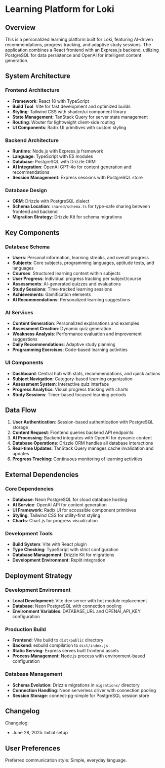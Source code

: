 # Learning Platform for Loki

## Overview

This is a personalized learning platform built for Loki, featuring AI-driven recommendations, progress tracking, and adaptive study sessions. The application combines a React frontend with an Express.js backend, utilizing PostgreSQL for data persistence and OpenAI for intelligent content generation.

## System Architecture

### Frontend Architecture
- **Framework**: React 18 with TypeScript
- **Build Tool**: Vite for fast development and optimized builds
- **Styling**: Tailwind CSS with shadcn/ui component library
- **State Management**: TanStack Query for server state management
- **Routing**: Wouter for lightweight client-side routing
- **UI Components**: Radix UI primitives with custom styling

### Backend Architecture
- **Runtime**: Node.js with Express.js framework
- **Language**: TypeScript with ES modules
- **Database**: PostgreSQL with Drizzle ORM
- **AI Integration**: OpenAI GPT-4o for content generation and recommendations
- **Session Management**: Express sessions with PostgreSQL store

### Database Design
- **ORM**: Drizzle with PostgreSQL dialect
- **Schema Location**: `shared/schema.ts` for type-safe sharing between frontend and backend
- **Migration Strategy**: Drizzle Kit for schema migrations

## Key Components

### Database Schema
- **Users**: Personal information, learning streaks, and overall progress
- **Subjects**: Core subjects, programming languages, aptitude tests, and languages
- **Courses**: Structured learning content within subjects
- **User Progress**: Individual progress tracking per subject/course
- **Assessments**: AI-generated quizzes and evaluations
- **Study Sessions**: Time-tracked learning sessions
- **Achievements**: Gamification elements
- **AI Recommendations**: Personalized learning suggestions

### AI Services
- **Content Generation**: Personalized explanations and examples
- **Assessment Creation**: Dynamic quiz generation
- **Weakness Analysis**: Performance evaluation and improvement suggestions
- **Daily Recommendations**: Adaptive study planning
- **Programming Exercises**: Code-based learning activities

### UI Components
- **Dashboard**: Central hub with stats, recommendations, and quick actions
- **Subject Navigation**: Category-based learning organization
- **Assessment System**: Interactive quiz interface
- **Progress Analytics**: Visual progress tracking with charts
- **Study Sessions**: Timer-based focused learning periods

## Data Flow

1. **User Authentication**: Session-based authentication with PostgreSQL storage
2. **Content Request**: Frontend queries backend API endpoints
3. **AI Processing**: Backend integrates with OpenAI for dynamic content
4. **Database Operations**: Drizzle ORM handles all database interactions
5. **Real-time Updates**: TanStack Query manages cache invalidation and updates
6. **Progress Tracking**: Continuous monitoring of learning activities

## External Dependencies

### Core Dependencies
- **Database**: Neon PostgreSQL for cloud database hosting
- **AI Service**: OpenAI API for content generation
- **UI Framework**: Radix UI for accessible component primitives
- **Styling**: Tailwind CSS for utility-first styling
- **Charts**: Chart.js for progress visualization

### Development Tools
- **Build System**: Vite with React plugin
- **Type Checking**: TypeScript with strict configuration
- **Database Management**: Drizzle Kit for migrations
- **Development Environment**: Replit integration

## Deployment Strategy

### Development Environment
- **Local Development**: Vite dev server with hot module replacement
- **Database**: Neon PostgreSQL with connection pooling
- **Environment Variables**: DATABASE_URL and OPENAI_API_KEY configuration

### Production Build
- **Frontend**: Vite build to `dist/public` directory
- **Backend**: esbuild compilation to `dist/index.js`
- **Static Serving**: Express serves built frontend assets
- **Process Management**: Node.js process with environment-based configuration

### Database Management
- **Schema Evolution**: Drizzle migrations in `migrations/` directory
- **Connection Handling**: Neon serverless driver with connection pooling
- **Session Storage**: connect-pg-simple for PostgreSQL session store

## Changelog

Changelog:
- June 28, 2025. Initial setup

## User Preferences

Preferred communication style: Simple, everyday language.
